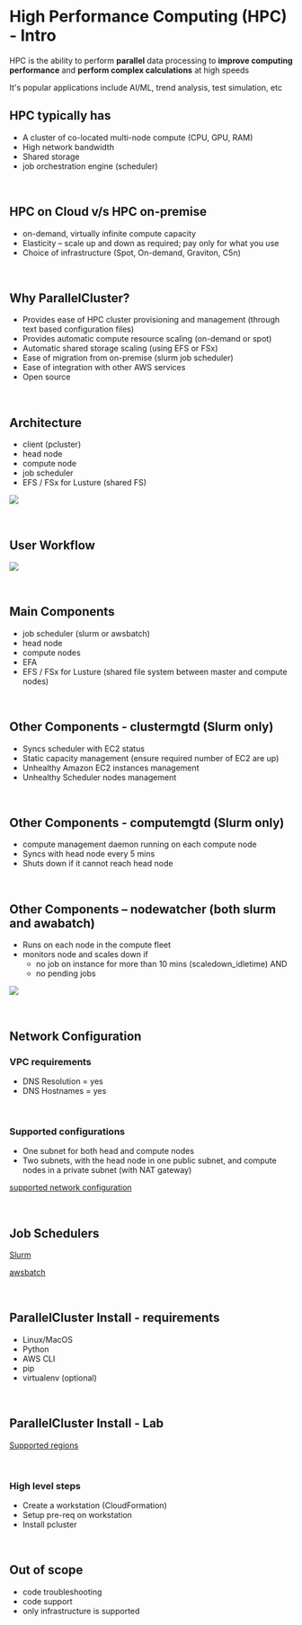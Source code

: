 # High Performance Computing (HPC) - Intro

HPC is the ability to perform **parallel** data processing to **improve computing performance** and **perform complex calculations** at high speeds

It's popular applications include AI/ML, trend analysis, test simulation, etc

## HPC typically has
- A cluster of co-located multi-node compute (CPU, GPU, RAM)
- High network bandwidth
- Shared storage
- job orchestration engine (scheduler)

<p>&nbsp;</p>

## HPC on Cloud v/s HPC on-premise

- on-demand, virtually infinite compute capacity
- Elasticity – scale up and down as required; pay only for what you use
- Choice of infrastructure (Spot, On-demand, Graviton, C5n)

<p>&nbsp;</p>

## Why ParallelCluster?

- Provides ease of HPC cluster provisioning and management (through text based configuration files)
- Provides automatic compute resource scaling (on-demand or spot)
- Automatic shared storage scaling (using EFS or FSx)
- Ease of migration from on-premise (slurm job scheduler)
- Ease of integration with other AWS services
- Open source

<p>&nbsp;</p>

## Architecture

- client (pcluster)
- head node
- compute node
- job scheduler
- EFS / FSx for Lusture (shared FS)

![](pc-arch.png)

<p>&nbsp;</p>

## User Workflow 

![](workflow.png)

<p>&nbsp;</p>

## Main Components

- job scheduler (slurm or awsbatch)
- head node
- compute nodes
- EFA
- EFS / FSx for Lusture (shared file system between master and compute nodes)

<p>&nbsp;</p>

## Other Components - clustermgtd (Slurm only)

- Syncs scheduler with EC2 status
- Static capacity management (ensure required number of EC2 are up)
- Unhealthy Amazon EC2 instances management
- Unhealthy Scheduler nodes management

<p>&nbsp;</p>

## Other Components - computemgtd (Slurm only)

- compute management daemon running on each compute node
- Syncs with head node every 5 mins
- Shuts down if it cannot reach head node

<p>&nbsp;</p>

## Other Components – nodewatcher (both slurm and awabatch)

- Runs on each node in the compute fleet
- monitors node and scales down if 
    - no job on instance for more than 10 mins (scaledown_idletime)
AND
    - no pending jobs 

![](nodewatcher.png)

<p>&nbsp;</p>

## Network Configuration

### VPC requirements
- DNS Resolution = yes
- DNS Hostnames = yes

<p>&nbsp;</p>

### Supported configurations
- One subnet for both head and compute nodes
- Two subnets, with the head node in one public subnet, and compute nodes in a private subnet (with NAT gateway)

[supported network configuration](https://docs.aws.amazon.com/parallelcluster/latest/ug/network-configuration-v3.html)

<p>&nbsp;</p>

## Job Schedulers

[Slurm](https://slurm.schedmd.com)

[awsbatch](https://aws.amazon.com/batch)

<p>&nbsp;</p>

## ParallelCluster Install - requirements

- Linux/MacOS
- Python
- AWS CLI
- pip
- virtualenv (optional)

<p>&nbsp;</p>

## ParallelCluster Install - Lab

[Supported regions](https://docs.aws.amazon.com/parallelcluster/latest/ug/supported-regions.html)

<p>&nbsp;</p>

### High level steps
- Create a workstation (CloudFormation)
- Setup pre-req on workstation
- Install pcluster

<p>&nbsp;</p>

## Out of scope
- code troubleshooting
- code support
- only infrastructure is supported


<p>&nbsp;</p>